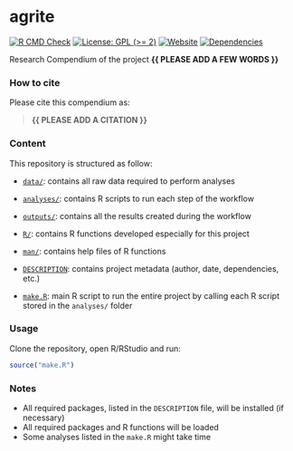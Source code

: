 
<!-- README.md is generated from README.Rmd. Please edit that file -->

# agrite

<!-- badges: start -->

[![R CMD
Check](https://github.com/frbcesab/agrite/actions/workflows/R-CMD-check.yaml/badge.svg)](https://github.com/ahasverus/agrite/actions/workflows/R-CMD-check.yaml)
[![License: GPL (\>=
2)](https://img.shields.io/badge/License-GPL%20%28%3E%3D%202%29-blue.svg)](https://choosealicense.com/licenses/gpl-2.0/)
[![Website](https://github.com/frbcesab/agrite/actions/workflows/pkgdown.yaml/badge.svg)](https://github.com/frbcesab/agrite/actions/workflows/pkgdown.yaml)
[![Dependencies](https://img.shields.io/badge/dependencies-10/67-red?style=flat)](#)
<!-- badges: end -->

Research Compendium of the project **{{ PLEASE ADD A FEW WORDS }}**

### How to cite

Please cite this compendium as:

> **{{ PLEASE ADD A CITATION }}**

### Content

This repository is structured as follow:

- [`data/`](https://github.com/frbcesab/agrite/tree/master/data):
  contains all raw data required to perform analyses

- [`analyses/`](https://github.com/frbcesab/agrite/tree/master/analyses/):
  contains R scripts to run each step of the workflow

- [`outputs/`](https://github.com/frbcesab/agrite/tree/master/outputs):
  contains all the results created during the workflow

- [`R/`](https://github.com/frbcesab/agrite/tree/master/R): contains R
  functions developed especially for this project

- [`man/`](https://github.com/frbcesab/agrite/tree/master/man): contains
  help files of R functions

- [`DESCRIPTION`](https://github.com/frbcesab/agrite/tree/master/DESCRIPTION):
  contains project metadata (author, date, dependencies, etc.)

- [`make.R`](https://github.com/frbcesab/agrite/tree/master/make.R):
  main R script to run the entire project by calling each R script
  stored in the `analyses/` folder

### Usage

Clone the repository, open R/RStudio and run:

``` r
source("make.R")
```

### Notes

- All required packages, listed in the `DESCRIPTION` file, will be
  installed (if necessary)
- All required packages and R functions will be loaded
- Some analyses listed in the `make.R` might take time
